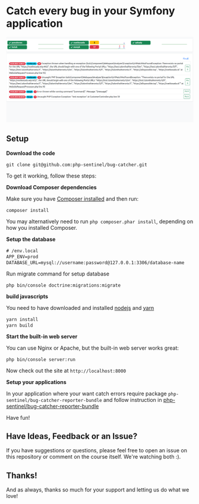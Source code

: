 # Catch every bug in your Symfony application

![screenshot](docs/bug_catcher_01.png)

## Setup

**Download the code**

```
git clone git@github.com:php-sentinel/bug-catcher.git
```

To get it working, follow these steps:

**Download Composer dependencies**

Make sure you have [Composer installed](https://getcomposer.org/download/)
and then run:

```
composer install
```

You may alternatively need to run `php composer.phar install`, depending
on how you installed Composer.

**Setup the database**

```dotenv
# /env.local
APP_ENV=prod
DATABASE_URL=mysql://username:password@127.0.0.1:3306/database-name
```

Run migrate command for setup database

```
php bin/console doctrine:migrations:migrate
```

**build javascripts**

You need to have downloaded and installed
[nodejs](https://nodejs.org/en) and
[yarn](https://classic.yarnpkg.com/en/docs/install#debian-stable)

```
yarn install
yarn build
```

**Start the built-in web server**

You can use Nginx or Apache, but the built-in web server works
great:

```
php bin/console server:run
```

Now check out the site at `http://localhost:8000`

**Setup your applications**

In your application where your want catch errors require package ```php-sentinel/bug-catcher-reporter-bundle```
and follow instruction in [php-sentinel/bug-catcher-reporter-bundle](https://github.com/php-sentinel/bug-catcher-reporter-bundle)

Have fun!

## Have Ideas, Feedback or an Issue?

If you have suggestions or questions, please feel free to
open an issue on this repository or comment on the course
itself. We're watching both :).

## Thanks!

And as always, thanks so much for your support and letting
us do what we love!
